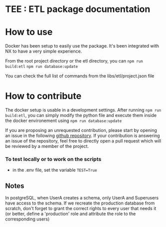 # TEE : ETL package documentation

# How to use

Docker has been setup to easily use the package.
It's been integrated with NX to have a very simple experience.

From the root project directory or the etl directory, you can 
`npm run build:etl`
`npm run database:update`

You can check the full list of commands from the libs/etl/project.json file

# How to contribute

The docker setup is usable in a development settings. 
After running `npm run build:etl`, you can simply modify the python file and execute them inside the docker environement using `npm run database:update`

If you are proposing an unrequested contribution, please start by opening an issue in the following [github repository](https://github.com/betagouv/mission-transition-ecologique).
If your contribution is answering an issue of the repository, feel free to directly open a pull request which will be reviewed by a member of the project.


### To test locally or to work on the scripts

- in the .env file, set the variable `TEST=True`

## Notes

In postgreSQL, when UserA creates a schema, only UserA and Superusers have access to the schema. If we recreate the production database from scratch, don't forget to grant the correct rights to every user that needs it (or better, define a 'production' role and attribute the role to the corresponding users)
